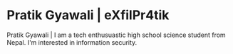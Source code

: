 # Pratik Gyawali | eXfilPr4tik

Pratik Gyawali | I am a tech enthusuastic high school science student from Nepal. I'm interested in information security.
